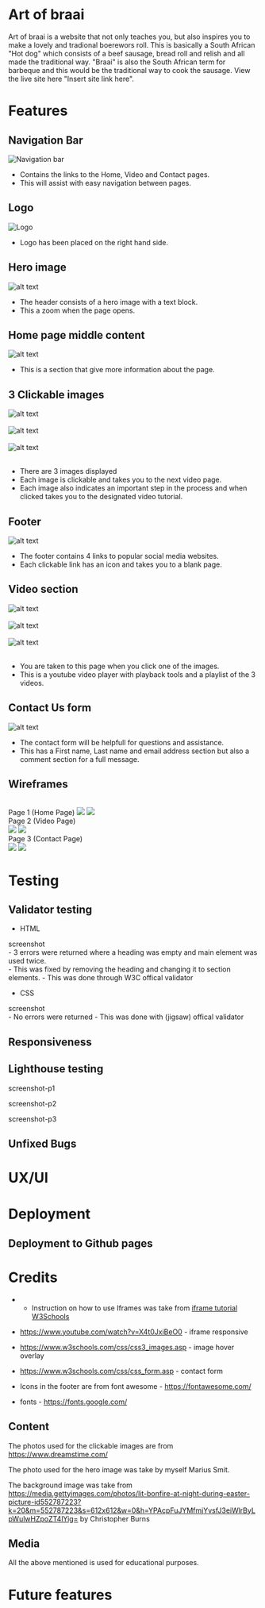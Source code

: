 # Art of braai

Art of braai is a website that not only teaches you, but also inspires you to make a lovely and tradional boerewors roll. This is basically a South African "Hot dog" which consists of a beef sausage, bread roll and relish and all made the traditional way. "Braai" is also the South African term for barbeque and this would be the traditional way to cook the sausage. View the live site here "Insert site link here".

# Features

## Navigation Bar

![Navigation bar](../art-of-braai/assets/img/navbar-screenshot.png)

* Contains the links to the Home, Video and Contact pages.
* This will assist with easy navigation between pages.

## Logo

![Logo](../art-of-braai/assets/img/logo-screenshot.png)

* Logo has been placed on the right hand side.

## Hero image

![alt text](../art-of-braai/assets/img/hero-image-screenshot.png)

* The header consists of a hero image with a text block.
* This a zoom when the page opens.

## Home page middle content

![alt text](../art-of-braai/assets/img/middle-content-screenshot.png)

* This is a section that give more information about the page.

## 3 Clickable images

![alt text](../art-of-braai/assets/img/clickable-image-1.png)
<br><br>
![alt text](../art-of-braai/assets/img/clickable-image-2.png)
<br><br>
![alt text](../art-of-braai/assets/img/clickable-image-3.png)
<br><br>

* There are 3 images displayed
* Each image is clickable and takes you to the next video page.
* Each image also indicates an important step in the process and when clicked takes you to the designated video tutorial. 

## Footer 

![alt text](../art-of-braai/assets/img/social-links-screenshot.png)

* The footer contains 4 links to popular social media websites.
* Each clickable link has an icon and takes you to a blank page.

## Video section

![alt text](../art-of-braai/assets/img/ytvideo-1-screenshot.png)
<br><br>
![alt text](../art-of-braai/assets/img/ytvideo-2-screenshot.png)
<br><br>
![alt text](../art-of-braai/assets/img/ytvideo-3-screenshot.png)
<br><br>

* You are taken to this page when you click one of the images.
* This is a youtube video player with playback tools and a playlist of the 3 videos.

## Contact Us form

![alt text](../art-of-braai/assets/img/contact-form-screenshot.png)

* The contact form will be helpfull for questions and assistance.
* This has a First name, Last name and email address section but also a comment section for a full message.

## Wireframes
<br>
Page 1 (Home Page)

<img src="/workspace/art-of-braai/assets/img/Page 1 - Mobile.png">

<img src="/workspace/art-of-braai/assets/img/Page 1 - Mobile.png">
<br>
Page 2 (Video Page)
<br>
<img src="/workspace/art-of-braai/assets/img/Page 2 - Desktop.png">

<img src="/workspace/art-of-braai/assets/img/Page 2 - Mobile.png">
<br>
Page 3 (Contact Page)
<br>
<img src="/workspace/art-of-braai/assets/img/Page 2 - Mobile.png">

<img SRC="/workspace/art-of-braai/assets/img/Page 2 - Mobile.png">

# Testing

## Validator testing 

* HTML

screenshot
<br>
      - 3 errors were returned where a heading was empty and main element was used twice.
      <br>
      - This was fixed by removing the heading and changing it to section elements.
      - This was done through W3C offical validator
* CSS

screenshot
<br>
      - No errors were returned
      - This was done with (jigsaw) offical validator

## Responsiveness

## Lighthouse testing

screenshot-p1

screenshot-p2

screenshot-p3

## Unfixed Bugs

# UX/UI

# Deployment

## Deployment to Github pages

# Credits

*  - Instruction on how to use Iframes was take from [iframe tutorial W3Schools](https://www.w3schools.com/html/html_iframe.asp "")

* https://www.youtube.com/watch?v=X4t0JxiBeO0 - iframe responsive

* https://www.w3schools.com/css/css3_images.asp - image hover overlay

* https://www.w3schools.com/css/css_form.asp - contact form

* Icons in the footer are from font awesome - https://fontawesome.com/

* fonts - https://fonts.google.com/

## Content

The photos used for the clickable images are from https://www.dreamstime.com/

The photo used for the hero image was take by myself Marius Smit.

The background image was take from https://media.gettyimages.com/photos/lit-bonfire-at-night-during-easter-picture-id552787223?k=20&m=552787223&s=612x612&w=0&h=YPAcpFuJYMfmjYvsfJ3eiWlrByLpWulwHZpoZT4lYig= by Christopher Burns 

## Media

All the above mentioned is used for educational purposes.

# Future features